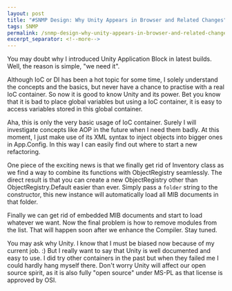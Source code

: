 ```yaml
---
layout: post
title: "#SNMP Design: Why Unity Appears in Browser and Related Changes"
tags: SNMP
permalink: /snmp-design-why-unity-appears-in-browser-and-related-changes-6b9a4422bbc1
excerpt_separator: <!--more-->
---
```

You may doubt why I introduced Unity Application Block in latest builds. Well, the reason is simple, "we need it".
<!--more-->

Although IoC or DI has been a hot topic for some time, I solely understand the concepts and the basics, but never have a chance to practise with a real IoC container. So now it is good to know Unity and its power. Bet you know that it is bad to place global variables but using a IoC container, it is easy to access variables stored in this global container.

Aha, this is only the very basic usage of IoC container. Surely I will investigate concepts like AOP in the future when I need them badly. At this moment, I just make use of its XML syntax to inject objects into bigger ones in App.Config. In this way I can easily find out where to start a new refactoring.

One piece of the exciting news is that we finally get rid of Inventory class as we find a way to combine its functions with ObjectRegistry seamlessly. The direct result is that you can create a new ObjectRegistry other than ObjectRegistry.Default easier than ever. Simply pass a `folder` string to the constructor, this new instance will automatically load all MIB documents in that folder.

Finally we can get rid of embedded MIB documents and start to load whatever we want. Now the final problem is how to remove modules from the list. That will happen soon after we enhance the Compiler. Stay tuned.

You may ask why Unity. I know that I must be biased now because of my current job. :) But I really want to say that Unity is well documented and easy to use. I did try other containers in the past but when they failed me I could hardly hang myself there. Don't worry Unity will affect our open source spirit, as it is also fully "open source" under MS-PL as that license is approved by OSI.
